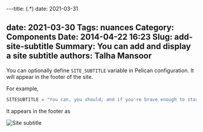 ---title: (.*)
date: 2021-03-31

date: 2021-03-30
Tags: nuances
Category: Components
Date: 2014-04-22 16:23
Slug: add-site-subtitle
Summary: You can add and display a site subtitle
authors: Talha Mansoor
---

You can optionally define `SITE_SUBTITLE` variable in Pelican configuration. It will appear in the footer of the site.

For example,

```python
SITESUBTITLE = "You can, you should, and if you're brave enough to start, you will."
```

It appears in the footer as

![Site subtitle]({static}/images/elegant-theme_site-subtitle.png)
